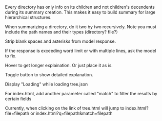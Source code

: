 Every directory has only info on its children and not children's decendents during its summary creation. This makes it easy to build summary for large hierarchical structures.

When summarizing a directory, do it two by two recursively. Note you must include the path names and their types (directory? file?)

Strip blank spaces and asterisks from model response.

If the response is exceeding word limit or with multiple lines, ask the model to fix.

Hover to get longer explaination. Or just place it as is.

Toggle button to show detailed explanation.

Display "Loading" while loading tree.json

For index.html, add another parameter called "match" to filter the results by certain fields

Currently, when clicking on the link of tree.html will jump to index.html?file=filepath or index.html?q=filepath&match=filepath